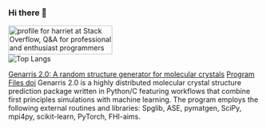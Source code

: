 ### Hi there 💚
<a href="https://stackoverflow.com/users/17433572/harriet"><img src="https://stackoverflow.com/users/flair/17433572.png" width="208" height="58" alt="profile for harriet at Stack Overflow, Q&amp;A for professional and enthusiast programmers" title="profile for harriet at Stack Overflow, Q&amp;A for professional and enthusiast programmers"></a>
<br />
![Top Langs](https://api.githubtrends.io/user/svg/harrietobrien/langs?time_range=one_year&include_private=True&compact=True&theme=ferns)
<br />

[Genarris 2.0: A random structure generator for molecular crystals](https://doi.org/10.1016/j.cpc.2020.107170)
[Program Files doi](http://dx.doi.org/10.17632/grx6mz4pjn.1)
Genarris 2.0 is a highly distributed molecular crystal structure prediction package written in Python/C featuring workflows that combine first principles simulations with machine learning. The program employs the following external routines and libraries: Spglib, ASE, pymatgen, SciPy, mpi4py, scikit-learn, PyTorch, FHI-aims. 


